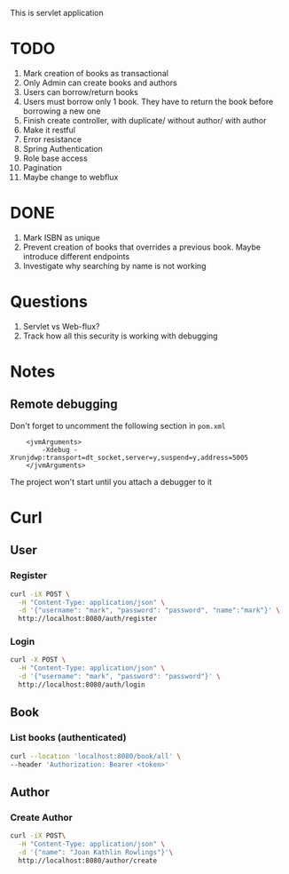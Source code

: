 This is servlet application

# TODO

1. Mark creation of books as transactional
2. Only Admin can create books and authors
3. Users can borrow/return books
4. Users must borrow only 1 book. They have to return the book before borrowing a new one
5. Finish create controller, with duplicate/ without author/ with author
6. Make it restful
7. Error resistance
8. Spring Authentication
9. Role base access
10. Pagination
11. Maybe change to webflux

# DONE

1. Mark ISBN as unique
2. Prevent creation of books that overrides a previous book. Maybe introduce different endpoints
3. Investigate why searching by name is not working

# Questions

1. Servlet vs Web-flux?
2. Track how all this security is working with debugging

# Notes

## Remote debugging

Don't forget to uncomment the following section in `pom.xml`

```
    <jvmArguments>
        -Xdebug -Xrunjdwp:transport=dt_socket,server=y,suspend=y,address=5005
    </jvmArguments>
```

The project won't start until you attach a debugger to it

# Curl

## User

### Register

````bash
curl -iX POST \
  -H "Content-Type: application/json" \
  -d '{"username": "mark", "password": "password", "name":"mark"}' \
  http://localhost:8080/auth/register
````

### Login

````bash
curl -X POST \
  -H "Content-Type: application/json" \
  -d '{"username": "mark", "password": "password"}' \
  http://localhost:8080/auth/login
````

## Book

### List books (authenticated)

````bash
curl --location 'localhost:8080/book/all' \
--header 'Authorization: Bearer <token>'
````

## Author

### Create Author

```bash
curl -iX POST\
  -H "Content-Type: application/json" \
  -d '{"name": "Joan Kathlin Rowlings"}'\
  http://localhost:8080/author/create
```